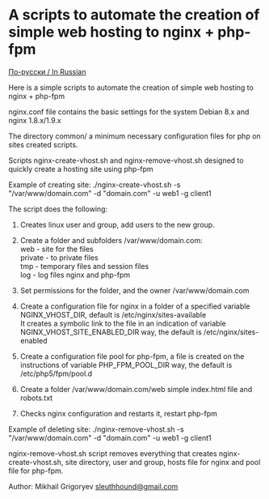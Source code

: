 # A scripts to automate the creation of simple web hosting to nginx + php-fpm

[По-русски / In Russian](README.ru.md)

Here is a simple scripts to automate the creation of simple web hosting to nginx + php-fpm<br>

nginx.conf file contains the basic settings for the system Debian 8.x and nginx 1.8.x/1.9.x<br>

The directory common/ a minimum necessary configuration files for php on sites created scripts.<br>

Scripts nginx-create-vhost.sh and nginx-remove-vhost.sh designed to quickly create a hosting site using php-fpm<br>

Example of creating site: ./nginx-create-vhost.sh -s "/var/www/domain.com" -d "domain.com" -u web1 -g client1<br>

The script does the following:<br>

1. Creates linux user and group, add users to the new group.<br>

2. Create a folder and subfolders /var/www/domain.com:<br>
web - site for the files<br>
private - to private files<br>
tmp - temporary files and session files<br>
log - log files nginx and php-fpm <br>

3. Set permissions for the folder, and the owner /var/www/domain.com<br>

4. Create a configuration file for nginx in a folder of a specified variable NGINX_VHOST_DIR, default is /etc/nginx/sites-available<br>
It creates a symbolic link to the file in an indication of variable NGINX_VHOST_SITE_ENABLED_DIR way, the default is /etc/nginx/sites-enabled<br>

5. Create a configuration file pool for php-fpm, a file is created on the instructions of variable PHP_FPM_POOL_DIR way, the default is /etc/php5/fpm/pool.d<br>

6. Create a folder /var/www/domain.com/web simple index.html file and robots.txt<br>

7. Checks nginx configuration and restarts it, restart php-fpm<br>

Example of deleting site: ./nginx-remove-vhost.sh -s "/var/www/domain.com" -d "domain.com" -u web1 -g client1<br>

nginx-remove-vhost.sh script removes everything that creates nginx-create-vhost.sh, site directory, user and group, hosts file for nginx and pool file for php-fpm.<br>

Author: Mikhail Grigoryev <sleuthhound@gmail.com>
